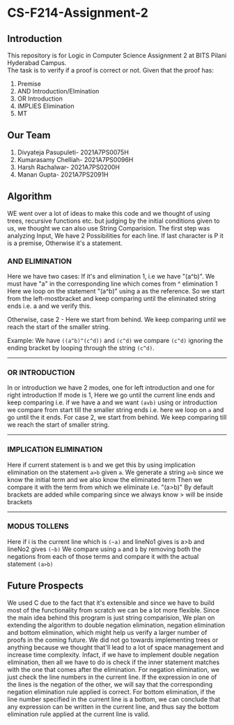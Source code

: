 # CS-F214-Assignment-2

## Introduction
This repository is for Logic in Computer Science Assignment 2 at BITS Pilani Hyderabad Campus.  
The task is to verify if a proof is correct or not. Given that the proof has:   
1. Premise
2. AND Introduction/Elmination
3. OR Introduction
4. IMPLIES Elimination
5. MT
  
  
## Our Team 
1. Divyateja Pasupuleti- 2021A7PS0075H  
2. Kumarasamy Chelliah- 2021A7PS0096H  
3. Harsh Rachalwar- 2021A7PS0200H  
4. Manan Gupta- 2021A7PS2091H

## Algorithm
WE went over a lot of ideas to make this code and we thought of using trees, recursive functions etc. but judging by the initial conditions given to us, we thought we can also use String Comparision. The first step was analyzing Input, We have 2 Possibilities for each line. If last character is P it is a premise, Otherwise it's a statement.

### AND ELIMINATION
Here we have two cases:
If it's and elimination 1, i.e we have "(a^b)". We must have "a" in the corresponding line which comes from ^ elimination 1
Here we loop on the statement "(a^b)" using a as the reference. So we start from the left-mostbracket and keep comparing until the eliminated string ends i.e. a and we verify this.

Otherwise, case 2 - Here we start from behind. We keep comparing until we reach the start of the smaller string.

Example: We have `((a^b)^(c^d))` and `(c^d)` we compare `(c^d)` ignoring the ending bracket by looping through the string `(c^d)`.

---

### OR INTRODUCTION
In or introduction we have 2 modes, one for left introduction and one for right introduction
If mode is 1, Here we go until the current line ends and keep comparing i.e. if we have a and we want `(avb)` using or introduction we compare from start till the smaller string ends i.e. here we loop on `a` and go until the it ends.
For case 2, we start from behind. We keep comparing till we reach the start of smaller string.

---

### IMPLICATION ELIMINATION
Here if current statement is `b` and we get this by using implication elimination on the statement `a>b` given `a`.
We generate a string `a>b` since we know the initial term and we also know the eliminated term
Then we compare it with the term from which we eliminate i.e. "(a>b)"
By default brackets are added while comparing since we always know > will be inside brackets

---

### MODUS TOLLENS
Here if i is the current line which is `(~a)` and lineNo1 gives is a>b and lineNo2 gives `(~b)`
We compare using `a` and `b` by removing both the negations from each of those terms and compare it with the actual statement `(a>b)`

## Future Prospects

We used C due to the fact that it's extensible and since we have to build most of the functionality from scratch we can be a lot more flexible. Since the main idea behind this program is just string comparision, We plan on extending the algorithm to double negation elimination, negation elimination and bottom elimination, which might help us verify a larger number of proofs in the coming future. We did not go towards implementing trees or anything because we thought that'll lead to a lot of space management and increase time complexity.
Infact, if we have to implement double negation elimination, then all we have to do is check if the inner statement matches with the one that comes after the elimination.
For negation elimination, we just check the line numbers in the current line. If the expression in one of the lines is the negation of the other, we will say that the corresponding negation elimination rule applied is correct.
For bottom elimination, if the line number specified in the current line is a bottom, we can conclude that any expression can be written in the current line, and thus say the bottom elimination rule applied at the current line is valid.
